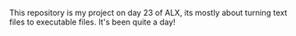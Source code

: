This repository is my project on day 23 of ALX, its mostly about turning text files to executable files. It's been quite a day!
